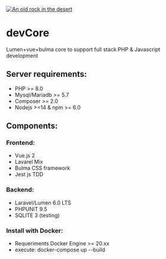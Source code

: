 [![An old rock in the desert](https://www.delimce.com/images/github_dev_logo.png "go to develemento")](http://delimce.com)
# devCore
Lumen+vue+bulma core to support full stack PHP &amp; Javascript development

## Server requirements:
* PHP >= 8.0
* Mysql/Mariadb >= 5.7
* Composer >= 2.0
* Nodejs >=14 & npm >= 6.0

## Components:
### Frontend:
* Vue.js 2
* Lavarel Mix
* Bulma CSS framework
* Jest js TDD

### Backend:
* Laravel/Lumen 6.0 LTS
* PHPUNIT 9.5
* SQLITE 3 (testing)

### Install with Docker:
* Requeriments Docker Engine >= 20.xx
* execute: docker-compose up --build